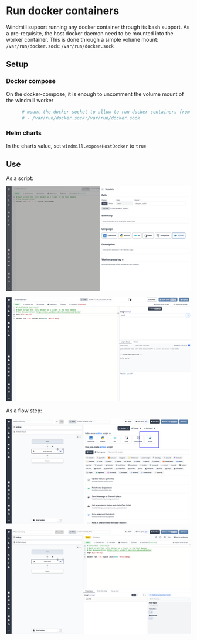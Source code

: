 # Run docker containers

Windmill support running any docker container through its bash support. As a pre-requisite, the host docker daemon need to be mounted into the worker container. This is done through a simple volume mount: `/var/run/docker.sock:/var/run/docker.sock`

## Setup

### Docker compose

On the docker-compose, it is enough to uncomment the volume mount of the windmill worker

```dockerfile
      # mount the docker socket to allow to run docker containers from within the workers
      # - /var/run/docker.sock:/var/run/docker.sock
```

### Helm charts

In the charts value, set `windmill.exposeHostDocker` to `true`

## Use

As a script:

![script 1](./as_script.png)

![script 2](./as_script2.png)

As a flow step:

![flow step 1](./as_flow.png)

![flow step 2](./as_flow2.png)
